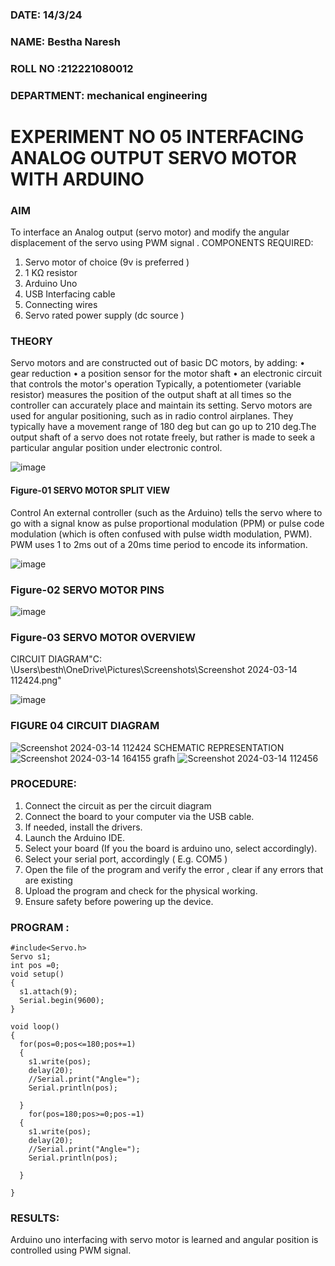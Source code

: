 ###  DATE: 14/3/24

###  NAME: Bestha Naresh
###  ROLL NO :212221080012
###  DEPARTMENT: mechanical engineering


# EXPERIMENT NO 05 INTERFACING ANALOG OUTPUT SERVO MOTOR WITH ARDUINO

### AIM
To interface an Analog output (servo motor) and modify the angular displacement of the servo using PWM signal .
COMPONENTS REQUIRED:
1.	Servo motor of choice (9v is preferred )
2.	1 KΩ resistor 
3.	Arduino Uno 
4.	USB Interfacing cable 
5.	Connecting wires 
6.	Servo rated power supply (dc source )


### THEORY
Servo motors and are constructed out of basic DC motors, by adding:
•	 gear reduction
•	 a position sensor for the motor shaft
•	 an electronic circuit that controls the motor's operation
Typically, a potentiometer (variable resistor) measures the position of the output shaft at all times so the controller can accurately place and maintain its setting.
Servo motors are used for angular positioning, such as in radio control airplanes.  They typically have a movement range of 180 deg but can go up to 210 deg.The output shaft of a servo does not rotate freely, but rather is made to seek a particular angular position under electronic control. 


![image](https://user-images.githubusercontent.com/36288975/163544439-1f477927-fcd4-42f0-9ce4-c863fdbf1210.png)



#### Figure-01 SERVO MOTOR SPLIT VIEW 
Control 
An external controller (such as the Arduino) tells the servo where to go with a signal know as pulse proportional modulation (PPM) or pulse code modulation (which is often confused with pulse width modulation, PWM). PWM uses 1 to 2ms out of a 20ms time period to encode its information.
 
 
 ![image](https://user-images.githubusercontent.com/36288975/163544482-3027136f-7135-4f3d-a23f-8dc2fe04194d.png)

### Figure-02 SERVO MOTOR PINS

 ![image](https://user-images.githubusercontent.com/36288975/163544513-ca497421-e6ba-4f91-871f-5cfba77f22a8.png)


### Figure-03 SERVO MOTOR OVERVIEW 

 


 





CIRCUIT DIAGRAM"C:
\Users\besth\OneDrive\Pictures\Screenshots\Screenshot 2024-03-14 112424.png"
 
 
 ![image](https://user-images.githubusercontent.com/36288975/163544618-6eb8a7b5-7f1a-428a-8d9f-fd899b145efb.png)

### FIGURE 04 CIRCUIT DIAGRAM
![Screenshot 2024-03-14 112424](https://github.com/vasanthkumarch/EXPERIMENT-NO--05-INTERFACING-ANALOG-OUTPUT-SERVO-MOTOR-WITH-ARDUINO-/assets/160204235/341a1aa5-82c6-4135-a3ae-fa8f8d29c289)
 SCHEMATIC REPRESENTATION
 ![Screenshot 2024-03-14 164155](https://github.com/vasanthkumarch/EXPERIMENT-NO--05-INTERFACING-ANALOG-OUTPUT-SERVO-MOTOR-WITH-ARDUINO-/assets/160204235/ea849c40-0822-4555-8c4d-69dd2e149b51)
grafh
![Screenshot 2024-03-14 112456](https://github.com/vasanthkumarch/EXPERIMENT-NO--05-INTERFACING-ANALOG-OUTPUT-SERVO-MOTOR-WITH-ARDUINO-/assets/160204235/6be86a10-f8ba-4cac-b323-617437dffac5)

### PROCEDURE:
1.	Connect the circuit as per the circuit diagram 
2.	Connect the board to your computer via the USB cable.
3.	If needed, install the drivers.
4.	Launch the Arduino IDE.
5.	Select your board (If you the board is arduino uno, select accordingly).
6.	Select your serial port, accordingly ( E.g. COM5 )
7.	Open the file of the program  and verify the error , clear if any errors that are existing 
8.	Upload the program and check for the physical working. 
9.	Ensure safety before powering up the device.


### PROGRAM :
```
#include<Servo.h>
Servo s1;
int pos =0;
void setup()
{
  s1.attach(9);
  Serial.begin(9600);
}

void loop()
{
  for(pos=0;pos<=180;pos+=1)
  {
    s1.write(pos);
    delay(20);
    //Serial.print("Angle=");
    Serial.println(pos);
    
  }
    for(pos=180;pos>=0;pos-=1)
  {
    s1.write(pos);
    delay(20);
    //Serial.print("Angle=");
    Serial.println(pos);
    
  }
  
}
```
 









### RESULTS: 
Arduino uno interfacing with servo motor is learned and angular position is controlled using PWM signal.
